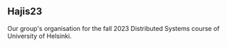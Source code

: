 ## Hajis23

Our group's organisation for the fall 2023 Distributed Systems course of University of Helsinki.


